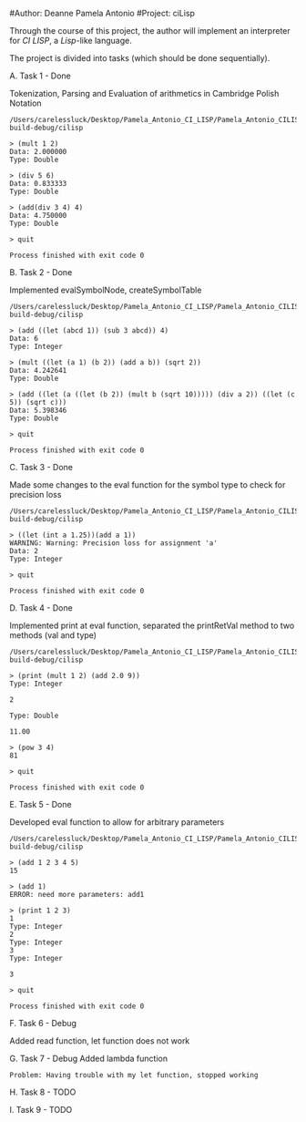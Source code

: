 #Author: Deanne Pamela Antonio
#Project: ciLisp 

Through the course of this project, the author will implement an interpreter for *CI LISP*, a *Lisp*-like language.

The project is divided into tasks (which should be done sequentially).

A. Task 1 - Done

 Tokenization, Parsing and Evaluation of arithmetics in Cambridge Polish Notation

	/Users/carelessluck/Desktop/Pamela_Antonio_CI_LISP/Pamela_Antonio_CILISP/cmake-build-debug/cilisp

	> (mult 1 2)
	Data: 2.000000
	Type: Double
	
	> (div 5 6)
	Data: 0.833333
	Type: Double
	
	> (add(div 3 4) 4)
	Data: 4.750000
	Type: Double
	
	> quit

	Process finished with exit code 0 

B. Task 2 - Done

 Implemented evalSymbolNode, createSymbolTable

	/Users/carelessluck/Desktop/Pamela_Antonio_CI_LISP/Pamela_Antonio_CILISP/cmake-build-debug/cilisp

    > (add ((let (abcd 1)) (sub 3 abcd)) 4)
    Data: 6
    Type: Integer

    > (mult ((let (a 1) (b 2)) (add a b)) (sqrt 2))
    Data: 4.242641
    Type: Double
    
    > (add ((let (a ((let (b 2)) (mult b (sqrt 10))))) (div a 2)) ((let (c 5)) (sqrt c)))
    Data: 5.398346 
    Type: Double
    
    > quit

	Process finished with exit code 0 
	
C. Task 3 - Done
 
 Made some changes to the eval function for the symbol type to check for precision loss
 
 	/Users/carelessluck/Desktop/Pamela_Antonio_CI_LISP/Pamela_Antonio_CILISP/cmake-build-debug/cilisp
 
    > ((let (int a 1.25))(add a 1))
    WARNING: Warning: Precision loss for assignment 'a'
    Data: 2 
    Type: Integer
    
    > quit

	Process finished with exit code 0 
	
D. Task 4 - Done

 Implemented print at eval function, separated the printRetVal method to two methods (val and type)
 
  	/Users/carelessluck/Desktop/Pamela_Antonio_CI_LISP/Pamela_Antonio_CILISP/cmake-build-debug/cilisp
  	
  	> (print (mult 1 2) (add 2.0 9))
    Type: Integer
    
    2 
    
    Type: Double
    
    11.00 
    
    > (pow 3 4)
    81 
    
    > quit
    
    Process finished with exit code 0

E. Task 5 - Done
 
 Developed eval function to allow for arbitrary parameters
 
   	/Users/carelessluck/Desktop/Pamela_Antonio_CI_LISP/Pamela_Antonio_CILISP/cmake-build-debug/cilisp
   	
    > (add 1 2 3 4 5)
    15 
    
    > (add 1)
    ERROR: need more parameters: add1 
    
    > (print 1 2 3)
    1 
    Type: Integer
    2 
    Type: Integer
    3 
    Type: Integer
    
    3
    
    > quit
        
    Process finished with exit code 0

F. Task 6 - Debug

 Added read function, let function does not work
 


G. Task 7 - Debug
 Added lambda function
 
	Problem: Having trouble with my let function, stopped working

H. Task 8 - TODO

I. Task 9 - TODO
